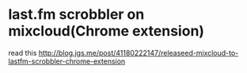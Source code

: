last.fm scrobbler on mixcloud(Chrome extension)
==================

read this http://blog.jgs.me/post/41180222147/releaseed-mixcloud-to-lastfm-scrobbler-chrome-extension
